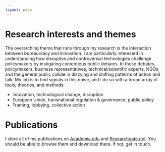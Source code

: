 ```yaml
---
layout: page
---
```


# Research interests and themes

The overarching theme that runs through my research is the interaction between bureaucracy and innovation. I am particularly interested in understanding how disruptive and controversial technologies challenge policymakers by instigating contentious public debates. In these debates, policymakers, business representatives, technical/scientific experts, NGOs, and the general public collide in dizzying and shifting patterns of action and talk. My job is to find signals in this noise, and I do so with a broad array of tools, theories, and methods.

- Innovation, technological change, disruption
- European Union, transnational regulation & governance, public policy
- Framing, lobbying, collective action

# Publications

I store all of my publications on [Academia.edu](https://cbs.academia.edu/JacobHasselbalch) and [Researchgate.net](https://www.researchgate.net/profile/Jacob_Hasselbalch). You should be able to browse them and download there. If not, get in touch.
